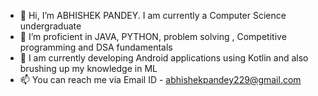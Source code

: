 - 👋 Hi, I’m ABHISHEK PANDEY. I am currently a Computer Science undergraduate 
- 🌱 I’m proficient in JAVA, PYTHON, problem solving , Competitive programming and DSA fundamentals
- 💞️ I am currently developing Android applications using Kotlin and also brushing up my knowledge in ML
- 📫 You can reach me via
  Email ID - abhishekpandey229@gmail.com
